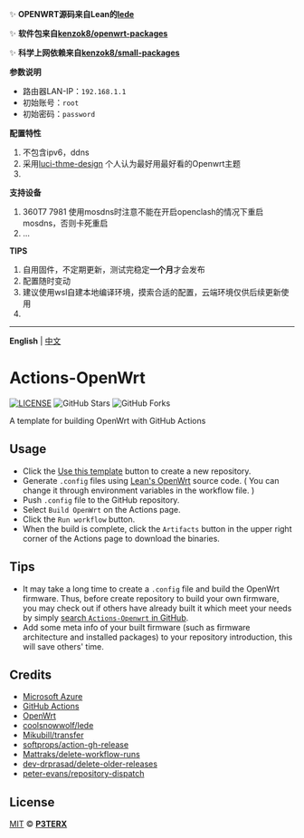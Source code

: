 ✨ **OPENWRT源码来自Lean的[lede](https://github.com/coolsnowwolf/lede)**

✨ **软件包来自[kenzok8/openwrt-packages](https://github.com/kenzok8/openwrt-packages)**

✨ **科学上网依赖来自[kenzok8/small-packages](https://github.com/kenzok8/small-package)**

**参数说明**
- 路由器LAN-IP：`192.168.1.1`
- 初始账号：`root`
- 初始密码：`password`


**配置特性**
1. 不包含ipv6，ddns
2. 采用[luci-thme-design](https://github.com/0x676e67/luci-theme-design) 个人认为最好用最好看的Openwrt主题
3. 

**支持设备**
1. 360T7 7981 使用mosdns时注意不能在开启openclash的情况下重启mosdns，否则卡死重启
2. ...

**TIPS**
1. 自用固件，不定期更新，测试完稳定**一个月**才会发布
2. 配置随时变动
3. 建议使用wsl自建本地编译环境，摸索合适的配置，云端环境仅供后续更新使用
4. 
---


**English** | [中文](https://p3terx.com/archives/build-openwrt-with-github-actions.html)

# Actions-OpenWrt

[![LICENSE](https://img.shields.io/github/license/mashape/apistatus.svg?style=flat-square&label=LICENSE)](https://github.com/P3TERX/Actions-OpenWrt/blob/master/LICENSE)
![GitHub Stars](https://img.shields.io/github/stars/P3TERX/Actions-OpenWrt.svg?style=flat-square&label=Stars&logo=github)
![GitHub Forks](https://img.shields.io/github/forks/P3TERX/Actions-OpenWrt.svg?style=flat-square&label=Forks&logo=github)

A template for building OpenWrt with GitHub Actions

## Usage

- Click the [Use this template](https://github.com/P3TERX/Actions-OpenWrt/generate) button to create a new repository.
- Generate `.config` files using [Lean's OpenWrt](https://github.com/coolsnowwolf/lede) source code. ( You can change it through environment variables in the workflow file. )
- Push `.config` file to the GitHub repository.
- Select `Build OpenWrt` on the Actions page.
- Click the `Run workflow` button.
- When the build is complete, click the `Artifacts` button in the upper right corner of the Actions page to download the binaries.

## Tips

- It may take a long time to create a `.config` file and build the OpenWrt firmware. Thus, before create repository to build your own firmware, you may check out if others have already built it which meet your needs by simply [search `Actions-Openwrt` in GitHub](https://github.com/search?q=Actions-openwrt).
- Add some meta info of your built firmware (such as firmware architecture and installed packages) to your repository introduction, this will save others' time.

## Credits

- [Microsoft Azure](https://azure.microsoft.com)
- [GitHub Actions](https://github.com/features/actions)
- [OpenWrt](https://github.com/openwrt/openwrt)
- [coolsnowwolf/lede](https://github.com/coolsnowwolf/lede)
- [Mikubill/transfer](https://github.com/Mikubill/transfer)
- [softprops/action-gh-release](https://github.com/softprops/action-gh-release)
- [Mattraks/delete-workflow-runs](https://github.com/Mattraks/delete-workflow-runs)
- [dev-drprasad/delete-older-releases](https://github.com/dev-drprasad/delete-older-releases)
- [peter-evans/repository-dispatch](https://github.com/peter-evans/repository-dispatch)

## License

[MIT](https://github.com/P3TERX/Actions-OpenWrt/blob/main/LICENSE) © [**P3TERX**](https://p3terx.com)
